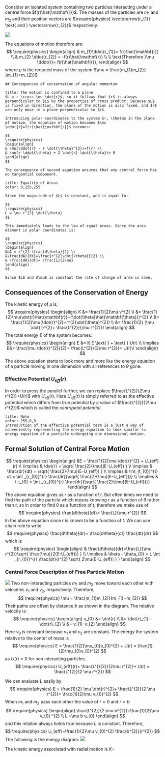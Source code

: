 Consider an isolated system containing two particles interacting under a central force $f(r)\hat{\mathbf{r}}$. The masses of the particles are $m_{1} \text{ and } m_{2}$ and their position vectors are $\require{physics} \vectorarrow{r_{1}} \text{ and } \vectorarrow{r_{2}}$ respectively.

![](https://i.imgur.com/JAjXvql.png)

The equations of motion therefore are:
$$
\require{physics}
\begin{align}
& m_{1}\ddot{r_{1}}= f(r)\hat{\mathbf{r}} \\
& m_{2} \ddot{r_{2}} = -f(r)\hat{\mathbf{r}} \\ \\
\text{Therefore }\mu \ddot{r}= f(r)\hat{\mathbf{r}},
\end{align}
$$
where $\mu$ is the reduced mass of the system $\mu = \frac{m_{1}m_{2}}{m_{1}+m_{2}}$

```ad-note
## Consequences of conservation of angular momentum
```


```ad-note
title: The motion is confined to a plane
$L = r \cross \mu \dot{r}$, so it follows that $r$ is always perpendicular to $L$ by the properties of cross product. Because $L$ is fixed in direction, the plane of the motion is also fixed, and $r$ can only move in a plane perpendicular to $L$.

Introducing polar coordinates to the system $r, \theta$ in the plane of motion, the equation of motion becomes $\mu \ddot{r}=f(r)\hat{\mathbf{r}}$ becomes:

$$
\require{physics}
\begin{align}
& \mu(\ddot{r} - r \dot{\theta}^{2})=f(r) \\
& \mu(r \ddot{\theta} + 2 \dot{r} \dot{\theta})= 0
\end{align}
$$

The consequence of second equation ensures that any central force has no tangential component.
```

```ad-note
title: Equality of Areas
color: 0,255,255

Since the magnitude of $L$ is constant, and is equal to:

$$
\require{physics}
L = \mu r^{2} \dot{\theta}
$$

This immediately leads to the law of equal areas. Since the area element in polar coordinates is:

$$
\require{physics}
\begin{align}
&dA = r^{2} \frac{d\theta}{2} \\
&\frac{dA}{dt}=\frac{r^{2}\dot{\theta}}{2} \\
& \frac{dA}{dt}= \frac{L}{2\mu}
\end{align}
$$

Since $L$ and $\mu$ is constant the rate of change of area is same.
```

## Consequences of the Conservation of Energy

The kinetic energy of $\mu$ is,
 $$
\require{physics}
\begin{align}
K &= \frac{1}{2}\mu v^{2} \\
&= \frac{1}{2}\mu(\dot{r}\hat{\mathbf{r}}+r\dot{\theta}\hat{\mathbf{\theta}})^{2} \\
&= \frac{1}{2}\mu(\dot{r}^{2}+r^{2}\dot{\theta}^{2}) \\
&= \frac{1}{2} (\mu \dot{r}^{2}+ \frac{L^{2}}{\mu r^{2}})
\end{align}
$$
The total energy $E$ of the system becomes:
$$
\require{physics}
\begin{align}
E &= K.E \text{ } + \text{ } U(r) \\
\implies E&= \frac{\mu \dot{r}^{2}}{2}+ \frac{L^{2}}{2\mu r^{2}}+ U(r)\\
\end{align}
$$
The above equation starts to look more and more like the energy equation of a particle moving in one dimension with all references to $\theta$ gone.

### Effective Potential $U_{eff}(r)$

In order to press the parallel further, we can replace $\frac{L^{2}}{2\mu r^{2}}+U(r)$ with $U_{eff}(r)$. Here $U_{eff}(r)$ is simply referred to as the effective potential which differs from true potential by a value of $\frac{L^{2}}{2\mu r^{2}}$ which is called the *centripetal potential*.

```ad-note
title: Note
color: 255,0,0
Introduction of the effective potential term is a just a way of conveniently representing the energy equation to look similar to energy equation of a particle undergoing one dimensional motion. 
```

## Formal Solution of Central Force Motion

$$
\require{physics}
\begin{align}
&E = \frac{1}{2}\mu \dot{r}^{2} + U_{eff}(r) \\
\implies & \dot{r} = \sqrt{ \frac{2}{\mu}(E-U_{eff}) } \\
\implies & \frac{dr}{dt} = \sqrt{ \frac{2}{\mu}(E-U_{eff}) }  \\
\implies & \int_{t_{0}}^{t} dt = \int _{r_{0}}^{r} \frac{dr}{\sqrt{ \frac{2}{\mu}(E-U_{eff})}} \\
\implies & t-t_{0} = \int _{r_{0}}^{r} \frac{dr}{\sqrt{ \frac{2}{\mu}(E-U_{eff})}}
\end{align}
$$
The above equation gives us $r$ as a function of $t$. But often times we need to find the path of the particle which means knowing $r$ as a function of $\theta$ rather than $t$, so in order to find θ as a function of $t$, therefore we make use of
$$
\require{physics}
 \frac{d\theta}{dt}= \frac{L}{\mu r^{2}} 
$$
In the above equation since $r$ is known to be a function of $t$. We can use chain rule to write
$$
\require{physics}
\frac{d\theta}{dr}= \frac{d\theta}{dt} \frac{dt}{dr}
$$
which is
$$
\require{physics}
\begin{align}
& \frac{d\theta}{dr}=\frac{L}{\mu r^{2}}\sqrt{ \frac{\mu}{2(E-U_{eff})} } \\
\implies & \theta - \theta_{0} = L \int _{r_{0}}^{r} \frac{dr}{r^{2} \sqrt{ 2\mu(E-U_{eff}) } } 
\end{align}
$$

### Central Force Description of Free Particle Motion

![](https://i.imgur.com/76rQhGp.png)
Two non-interacting particles $m_{1}$ and $m_{2}$ move toward each other with velocities $v_{1}$ and $v_{2}$, respectively. Therefore,
$$
\require{physics}
\mu = \frac{m_{1}m_{2}}{m_{1}+m_{2}}
$$
Their paths are offset by distance $b$ as shown in the diagram. The relative velocity is:
$$
\require{physics}
\begin{align}
v_{0} &= \dot{r} \\
&= \dot{r}_{1} - \dot{r}_{2} \\
&= v_{1}-v_{2}
\end{align}
$$
Here $v_{0}$ is constant because $v_{1}$ and $v_{2}$ are constant. The energy the system relative to the center of mass is
$$
\require{physics}
E = \frac{1}{2}\mu_{0}v_{0}^{2} + U(r) = \frac{1}{2}\mu_{0}v_{0}^{2}
$$
as $U(r)=0$ for non interacting particles.
$$
\require{physics}
U_{eff}(r)= \frac{L^{}{2}}{2\mu r^{2}}+ U(r) = \frac{L^{2}}{2 \mu r^{2}}
$$

We can evaluate $L$ easily by
$$
\require{physics}
E = \frac{1}{2}
\mu \dot{r}^{2}+ \frac{L^{2}}{2 \mu r^{2}}= \frac{1}{2}\mu v_{0}^{2}
$$
When $m_{1}$ and $m_{2}$ pass each other the value of $\dot{r}=0$ and $r=b$
$$
\require{physics}
\begin{align}
\frac{L^{2}}{2 \mu b^{2}}=\frac{1}{2}\mu v_{0} ^{2} \\
L =\mu b v_{0}
\end{align}
$$
and this relation always holds true because $L$ is constant. Therefore,
$$
\require{physics}
U_{eff}=\frac{1}{2}\mu v_{0}^{2} \frac{b^{2}}{r^{2}}
$$
The following is the energy diagram:
![](https://i.imgur.com/BV7Bfzh.png)

The kinetic energy associated with radial motion is $K =$